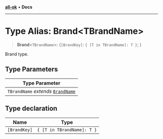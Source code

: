 [**all-ok**](../README.md) • **Docs**

***

# Type Alias: Brand\<TBrandName\>

> **Brand**\<`TBrandName`\>: \{`[BrandKey]`: `{ [T in TBrandName]: T }`; \}

Brand type.

## Type Parameters

| Type Parameter |
| ------ |
| `TBrandName` *extends* [`BrandName`](BrandName.md) |

## Type declaration

| Name | Type |
| ------ | ------ |
| `[BrandKey]` | `{ [T in TBrandName]: T }` |
